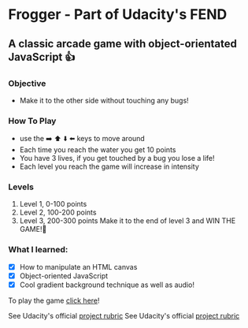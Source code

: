 # Frogger - Part of Udacity's FEND

## A classic arcade game with object-orientated JavaScript :+1:

### Objective
- Make it to the other side without touching any bugs!

### How To Play
- use the :arrow_right: :arrow_up: :arrow_down: :arrow_left: keys to move around
- Each time you reach the water you get 10 points
- You have 3 lives, if you get touched by a bug you lose a life!
- Each level you reach the game will increase in intensity

### Levels

1. Level 1, 0-100 points
2. Level 2, 100-200 points
3. Level 3, 200-300 points
Make it to the end of level 3 and WIN THE GAME!:dancers:

### What I learned:
- [x] How to manipulate an HTML canvas
- [x] Object-oriented JavaScript
- [x] Cool gradient background technique as well as audio!

To play the game [click here](https://mhafer.github.io/frontend-nanodegree-frogger-game/)!

See Udacity's official [project rubric](https://review.udacity.com/#!/projects/2696458597/rubric)
See Udacity's official [project rubric](https://review.udacity.com/#!/projects/2696458597/rubric)